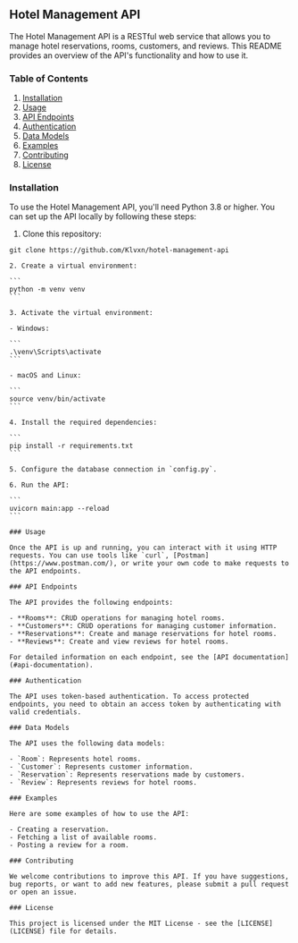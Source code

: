 ## Hotel Management API

The Hotel Management API is a RESTful web service that allows you to manage hotel reservations, rooms, customers, and reviews. This README provides an overview of the API's functionality and how to use it.

### Table of Contents

1. [Installation](#installation)
2. [Usage](#usage)
3. [API Endpoints](#api-endpoints)
4. [Authentication](#authentication)
5. [Data Models](#data-models)
6. [Examples](#examples)
7. [Contributing](#contributing)
8. [License](#license)

### Installation

To use the Hotel Management API, you'll need Python 3.8 or higher. You can set up the API locally by following these steps:

1. Clone this repository:

```
git clone https://github.com/Klvxn/hotel-management-api
```

    2. Create a virtual environment:

    ```
    python -m venv venv
    ```

    3. Activate the virtual environment:

    - Windows:

    ```
    .\venv\Scripts\activate
    ```

    - macOS and Linux:

    ```
    source venv/bin/activate
    ```

    4. Install the required dependencies:

    ```
    pip install -r requirements.txt
    ```

    5. Configure the database connection in `config.py`.

    6. Run the API:

    ```
    uvicorn main:app --reload
    ```

    ### Usage

    Once the API is up and running, you can interact with it using HTTP requests. You can use tools like `curl`, [Postman](https://www.postman.com/), or write your own code to make requests to the API endpoints.

    ### API Endpoints

    The API provides the following endpoints:

    - **Rooms**: CRUD operations for managing hotel rooms.
    - **Customers**: CRUD operations for managing customer information.
    - **Reservations**: Create and manage reservations for hotel rooms.
    - **Reviews**: Create and view reviews for hotel rooms.

    For detailed information on each endpoint, see the [API documentation](#api-documentation).

    ### Authentication

    The API uses token-based authentication. To access protected endpoints, you need to obtain an access token by authenticating with valid credentials.

    ### Data Models

    The API uses the following data models:

    - `Room`: Represents hotel rooms.
    - `Customer`: Represents customer information.
    - `Reservation`: Represents reservations made by customers.
    - `Review`: Represents reviews for hotel rooms.

    ### Examples

    Here are some examples of how to use the API:

    - Creating a reservation.
    - Fetching a list of available rooms.
    - Posting a review for a room.

    ### Contributing

    We welcome contributions to improve this API. If you have suggestions, bug reports, or want to add new features, please submit a pull request or open an issue.

    ### License

    This project is licensed under the MIT License - see the [LICENSE](LICENSE) file for details.
    